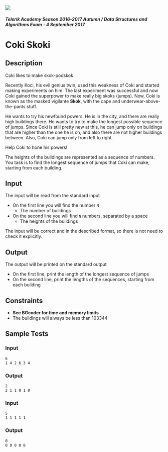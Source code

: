 <img src="https://raw.githubusercontent.com/TelerikAcademy/Common/master/logos/telerik-header-logo.png"/>

#### _Telerik Academy Season 2016-2017 Autumn / Data Structures and Algorithms Exam - 4 September 2017_
# Coki Skoki

## Description


Coki likes to make skok-podskok.

Recently Koci, his evil genius twin, used this weakness of Coki and started making experiments on him. The last experiment was successful and now Coki gained the superpower to make really big skoks (jumps). Now, Coki is known as the masked vigilante **Skok**, with the cape and underwear-above-the-pants stuff.

He wants to try his newfound powers. He is in the city, and there are really high buildings there. He wants to try to make the longest possible sequence of jumps.
Since Coki is still pretty new at this, he can jump only on buildings that are higher than the one he is on, and also there are not higher buildings between. Also, Coki can jump only from left to right.

Help Coki to hone his powers!

The heights of the buildings are represented as a sequence of numbers. You task is to find the longest sequence of jumps that Coki can make, starting from each building.


## Input

The input will be read from the standard input

- On the first line you will find the number `N`
  - The number of buildings
- On the second line you will find `N` numbers, separated by a space
  - The heights of the buildings

The input will be correct and in the described format, so there is not need to check it explicitly.


## Output

The output will be printed on the standard output

- On the first line, print the length of the longest sequence of jumps
- On the second line, print the lengths of the sequences, starting from each building

## Constraints
- **See BGcoder for time and memory limits**
- The buildings will always be less than 103344

## Sample Tests

### Input

```
6
1 4 2 6 3 4
```

### Output

```
2
2 1 1 0 1 0
```

### Input

```
5
1 1 1 1 1
```

### Output

```
0
0 0 0 0 0
```
